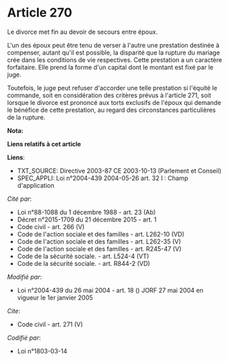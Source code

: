 # Article 270

Le divorce met fin au devoir de secours entre époux.

L'un des époux peut être tenu de verser à l'autre une prestation destinée à compenser, autant qu'il est possible, la
disparité que la rupture du mariage crée dans les conditions de vie respectives. Cette prestation a un caractère forfaitaire.
Elle prend la forme d'un capital dont le montant est fixé par le juge. 

Toutefois, le juge peut refuser d'accorder une telle prestation si l'équité le commande, soit en considération des critères
prévus à l'article 271, soit lorsque le divorce est prononcé aux torts exclusifs de l'époux qui demande le bénéfice de cette
prestation, au regard des circonstances particulières de la rupture.

**Nota:**



**Liens relatifs à cet article**

**Liens**:

  - TXT_SOURCE: Directive 2003-87 CE 2003-10-13 (Parlement et Conseil)
  - SPEC_APPLI: Loi n°2004-439 2004-05-26 art. 32 I : Champ d'application

_Cité par_:

  - Loi n°88-1088 du 1 décembre 1988 - art. 23 (Ab)
  - Décret n°2015-1709 du 21 décembre 2015 - art. 1
  - Code civil - art. 266 (V)
  - Code de l'action sociale et des familles - art. L262-10 (VD)
  - Code de l'action sociale et des familles - art. L262-35 (V)
  - Code de l'action sociale et des familles - art. R245-47 (V)
  - Code de la sécurité sociale. - art. L524-4 (VT)
  - Code de la sécurité sociale. - art. R844-2 (VD)

_Modifié par_:

  - Loi n°2004-439 du 26 mai 2004 - art. 18 () JORF 27 mai 2004 en vigueur le 1er janvier 2005

_Cite_:

  - Code civil - art. 271 (V)

_Codifié par_:

  - Loi n°1803-03-14
